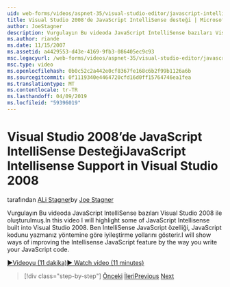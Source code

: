 ```yaml
---
uid: web-forms/videos/aspnet-35/visual-studio-editor/javascript-intellisense-support-in-visual-studio-2008
title: Visual Studio 2008'de JavaScript IntelliSense desteği | Microsoft Docs
author: JoeStagner
description: Vurgulayın Bu videoda JavaScript IntelliSense bazıları Visual Studio 2008 ile oluşturulmuş. IntelliSense JavaScript featu iyileştirme yollarını gösterir ben...
ms.author: riande
ms.date: 11/15/2007
ms.assetid: a4429553-d43e-4169-9fb3-086405ec9c93
msc.legacyurl: /web-forms/videos/aspnet-35/visual-studio-editor/javascript-intellisense-support-in-visual-studio-2008
msc.type: video
ms.openlocfilehash: 0b0c52c2a442e0cf8367fe168c6b2f99b1126a6b
ms.sourcegitcommit: 0f1119340e4464720cfd16d0ff15764746ea1fea
ms.translationtype: MT
ms.contentlocale: tr-TR
ms.lasthandoff: 04/09/2019
ms.locfileid: "59396019"
---
```

# <a name="javascript-intellisense-support-in-visual-studio-2008"></a><span data-ttu-id="12b61-104">Visual Studio 2008’de JavaScript IntelliSense Desteği</span><span class="sxs-lookup"><span data-stu-id="12b61-104">JavaScript Intellisense Support in Visual Studio 2008</span></span>

<span data-ttu-id="12b61-105">tarafından [ALi Stagner](https://github.com/JoeStagner)</span><span class="sxs-lookup"><span data-stu-id="12b61-105">by [Joe Stagner](https://github.com/JoeStagner)</span></span>

<span data-ttu-id="12b61-106">Vurgulayın Bu videoda JavaScript IntelliSense bazıları Visual Studio 2008 ile oluşturulmuş.</span><span class="sxs-lookup"><span data-stu-id="12b61-106">In this video I will highlight some of JavaScript Intellisense built into Visual Studio 2008.</span></span> <span data-ttu-id="12b61-107">Ben IntelliSense JavaScript özelliği, JavaScript kodunu yazmanız yöntemine göre iyileştirme yollarını gösterir.</span><span class="sxs-lookup"><span data-stu-id="12b61-107">I will show ways of improving the Intellisense JavaScript feature by the way you write your JavaScript code.</span></span>

[<span data-ttu-id="12b61-108">&#9654;Videoyu (11 dakika)</span><span class="sxs-lookup"><span data-stu-id="12b61-108">&#9654; Watch video (11 minutes)</span></span>](https://channel9.msdn.com/Blogs/ASP-NET-Site-Videos/javascript-intellisense-support-in-visual-studio-2008)

> [!div class="step-by-step"]
> <span data-ttu-id="12b61-109">[Önceki](new-designer-support-in-visual-studio-2008.md)
> [İleri](javascript-debugging-in-visual-studio-2008.md)</span><span class="sxs-lookup"><span data-stu-id="12b61-109">[Previous](new-designer-support-in-visual-studio-2008.md)
[Next](javascript-debugging-in-visual-studio-2008.md)</span></span>
